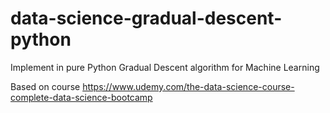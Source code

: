 # data-science-gradual-descent-python
Implement in pure Python Gradual Descent algorithm for Machine Learning

Based on course https://www.udemy.com/the-data-science-course-complete-data-science-bootcamp
